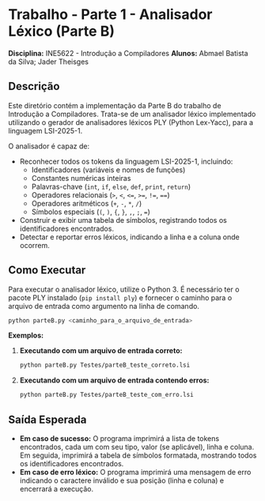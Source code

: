 # Trabalho - Parte 1 - Analisador Léxico (Parte B)

**Disciplina:** INE5622 - Introdução a Compiladores
**Alunos:** Abmael Batista da Silva; Jader Theisges 

## Descrição

Este diretório contém a implementação da Parte B do trabalho de Introdução a Compiladores. Trata-se de um analisador léxico implementado utilizando o gerador de analisadores léxicos PLY (Python Lex-Yacc), para a linguagem LSI-2025-1.

O analisador é capaz de:
*   Reconhecer todos os tokens da linguagem LSI-2025-1, incluindo:
    *   Identificadores (variáveis e nomes de funções)
    *   Constantes numéricas inteiras
    *   Palavras-chave (`int`, `if`, `else`, `def`, `print`, `return`)
    *   Operadores relacionais (`>`, `<`, `<=`, `>=`, `!=`, `==`)
    *   Operadores aritméticos (`+`, `-`, `*`, `/`)
    *   Símbolos especiais (`(`, `)`, `{`, `}`, `,`, `;`, `=`)
*   Construir e exibir uma tabela de símbolos, registrando todos os identificadores encontrados.
*   Detectar e reportar erros léxicos, indicando a linha e a coluna onde ocorrem.

## Como Executar

Para executar o analisador léxico, utilize o Python 3. É necessário ter o pacote PLY instalado (`pip install ply`) e fornecer o caminho para o arquivo de entrada como argumento na linha de comando.

```bash
python parteB.py <caminho_para_o_arquivo_de_entrada>
```
**Exemplos:**

1.  **Executando com um arquivo de entrada correto:**
    ```bash
    python parteB.py Testes/parteB_teste_correto.lsi
    ```

2.  **Executando com um arquivo de entrada contendo erros:**
    ```bash
    python parteB.py Testes/parteB_teste_com_erro.lsi
    ```

## Saída Esperada

*   **Em caso de sucesso:** O programa imprimirá a lista de tokens encontrados, cada um com seu tipo, valor (se aplicável), linha e coluna. Em seguida, imprimirá a tabela de símbolos formatada, mostrando todos os identificadores encontrados.
*   **Em caso de erro léxico:** O programa imprimirá uma mensagem de erro indicando o caractere inválido e sua posição (linha e coluna) e encerrará a execução.
